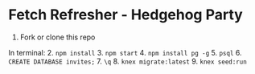 # Fetch Refresher - Hedgehog Party

1. Fork or clone this repo

In terminal:
2. `npm install`
3. `npm start`
4. `npm install pg -g`
5. `psql`
6. `CREATE DATABASE invites;`
7. `\q`
8. `knex migrate:latest`
9. `knex seed:run`
